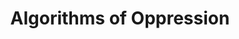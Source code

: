 ---
title: "Algorithms of Oppression"
authors: ["Safiya Umoja Noble"]
type: "book"
link: "https://www.goodreads.com/book/show/34762552-algorithms-of-oppression"
---